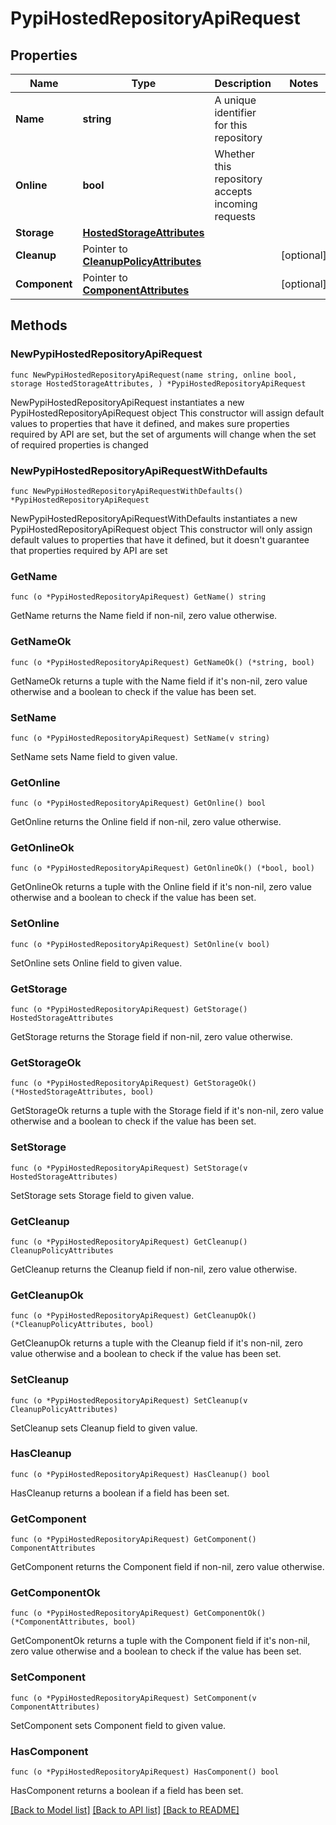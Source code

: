 # PypiHostedRepositoryApiRequest

## Properties

Name | Type | Description | Notes
------------ | ------------- | ------------- | -------------
**Name** | **string** | A unique identifier for this repository | 
**Online** | **bool** | Whether this repository accepts incoming requests | 
**Storage** | [**HostedStorageAttributes**](HostedStorageAttributes.md) |  | 
**Cleanup** | Pointer to [**CleanupPolicyAttributes**](CleanupPolicyAttributes.md) |  | [optional] 
**Component** | Pointer to [**ComponentAttributes**](ComponentAttributes.md) |  | [optional] 

## Methods

### NewPypiHostedRepositoryApiRequest

`func NewPypiHostedRepositoryApiRequest(name string, online bool, storage HostedStorageAttributes, ) *PypiHostedRepositoryApiRequest`

NewPypiHostedRepositoryApiRequest instantiates a new PypiHostedRepositoryApiRequest object
This constructor will assign default values to properties that have it defined,
and makes sure properties required by API are set, but the set of arguments
will change when the set of required properties is changed

### NewPypiHostedRepositoryApiRequestWithDefaults

`func NewPypiHostedRepositoryApiRequestWithDefaults() *PypiHostedRepositoryApiRequest`

NewPypiHostedRepositoryApiRequestWithDefaults instantiates a new PypiHostedRepositoryApiRequest object
This constructor will only assign default values to properties that have it defined,
but it doesn't guarantee that properties required by API are set

### GetName

`func (o *PypiHostedRepositoryApiRequest) GetName() string`

GetName returns the Name field if non-nil, zero value otherwise.

### GetNameOk

`func (o *PypiHostedRepositoryApiRequest) GetNameOk() (*string, bool)`

GetNameOk returns a tuple with the Name field if it's non-nil, zero value otherwise
and a boolean to check if the value has been set.

### SetName

`func (o *PypiHostedRepositoryApiRequest) SetName(v string)`

SetName sets Name field to given value.


### GetOnline

`func (o *PypiHostedRepositoryApiRequest) GetOnline() bool`

GetOnline returns the Online field if non-nil, zero value otherwise.

### GetOnlineOk

`func (o *PypiHostedRepositoryApiRequest) GetOnlineOk() (*bool, bool)`

GetOnlineOk returns a tuple with the Online field if it's non-nil, zero value otherwise
and a boolean to check if the value has been set.

### SetOnline

`func (o *PypiHostedRepositoryApiRequest) SetOnline(v bool)`

SetOnline sets Online field to given value.


### GetStorage

`func (o *PypiHostedRepositoryApiRequest) GetStorage() HostedStorageAttributes`

GetStorage returns the Storage field if non-nil, zero value otherwise.

### GetStorageOk

`func (o *PypiHostedRepositoryApiRequest) GetStorageOk() (*HostedStorageAttributes, bool)`

GetStorageOk returns a tuple with the Storage field if it's non-nil, zero value otherwise
and a boolean to check if the value has been set.

### SetStorage

`func (o *PypiHostedRepositoryApiRequest) SetStorage(v HostedStorageAttributes)`

SetStorage sets Storage field to given value.


### GetCleanup

`func (o *PypiHostedRepositoryApiRequest) GetCleanup() CleanupPolicyAttributes`

GetCleanup returns the Cleanup field if non-nil, zero value otherwise.

### GetCleanupOk

`func (o *PypiHostedRepositoryApiRequest) GetCleanupOk() (*CleanupPolicyAttributes, bool)`

GetCleanupOk returns a tuple with the Cleanup field if it's non-nil, zero value otherwise
and a boolean to check if the value has been set.

### SetCleanup

`func (o *PypiHostedRepositoryApiRequest) SetCleanup(v CleanupPolicyAttributes)`

SetCleanup sets Cleanup field to given value.

### HasCleanup

`func (o *PypiHostedRepositoryApiRequest) HasCleanup() bool`

HasCleanup returns a boolean if a field has been set.

### GetComponent

`func (o *PypiHostedRepositoryApiRequest) GetComponent() ComponentAttributes`

GetComponent returns the Component field if non-nil, zero value otherwise.

### GetComponentOk

`func (o *PypiHostedRepositoryApiRequest) GetComponentOk() (*ComponentAttributes, bool)`

GetComponentOk returns a tuple with the Component field if it's non-nil, zero value otherwise
and a boolean to check if the value has been set.

### SetComponent

`func (o *PypiHostedRepositoryApiRequest) SetComponent(v ComponentAttributes)`

SetComponent sets Component field to given value.

### HasComponent

`func (o *PypiHostedRepositoryApiRequest) HasComponent() bool`

HasComponent returns a boolean if a field has been set.


[[Back to Model list]](../README.md#documentation-for-models) [[Back to API list]](../README.md#documentation-for-api-endpoints) [[Back to README]](../README.md)


